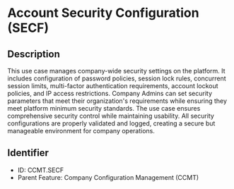 # Account Security Configuration (SECF)

## Description
This use case manages company-wide security settings on the platform. It includes configuration of password policies, session lock rules, concurrent session limits, multi-factor authentication requirements, account lockout policies, and IP access restrictions. Company Admins can set security parameters that meet their organization's requirements while ensuring they meet platform minimum security standards. The use case ensures comprehensive security control while maintaining usability. All security configurations are properly validated and logged, creating a secure but manageable environment for company operations.

## Identifier
- ID: CCMT.SECF
- Parent Feature: Company Configuration Management (CCMT)